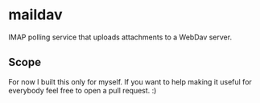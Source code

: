 # maildav

IMAP polling service that uploads attachments to a WebDav server.

## Scope

For now I built this only for myself. If you want to help making it useful for everybody feel free to open a pull request. :)

